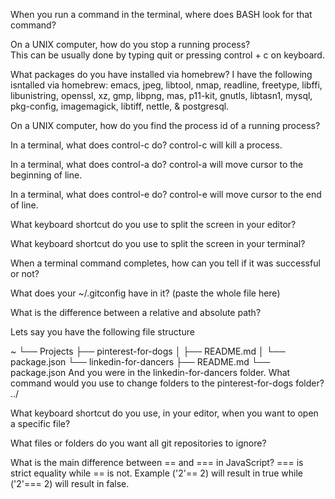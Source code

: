 When you run a command in the terminal, where does BASH look for that command?

On a UNIX computer, how do you stop a running process?  
This can be usually done by typing quit or pressing control + c on keyboard.

What packages do you have installed via homebrew? I have the following isntalled
via homebrew:
emacs, jpeg, libtool,	nmap,	readline, freetype,	libffi,	libunistring,	openssl,
xz, gmp, libpng, mas,	p11-kit, gnutls, libtasn1, mysql,	pkg-config, imagemagick,
libtiff, nettle, &	postgresql.

On a UNIX computer, how do you find the process id of a running process?

In a terminal, what does control-c do?
control-c will kill a process.

In a terminal, what does control-a do?
control-a will move cursor to the beginning of line.

In a terminal, what does control-e do?
control-e will move cursor to the end of line.

What keyboard shortcut do you use to split the screen in your editor?

What keyboard shortcut do you use to split the screen in your terminal?

When a terminal command completes, how can you tell if it was successful or not?

What does your ~/.gitconfig have in it? (paste the whole file here)

What is the difference between a relative and absolute path?

Lets say you have the following file structure

~
└── Projects
    ├── pinterest-for-dogs
    │   ├── README.md
    │   └── package.json
    └── linkedin-for-dancers
        ├── README.md
        └── package.json
And you were in the linkedin-for-dancers folder. What command would you use to change folders to the pinterest-for-dogs folder?
../

What keyboard shortcut do you use, in your editor, when you want to open a specific file?

What files or folders do you want all git repositories to ignore?

What is the main difference between == and === in JavaScript?
=== is strict equality while == is not.  Example ('2'== 2) will result in true while ('2'=== 2) will result in false.
